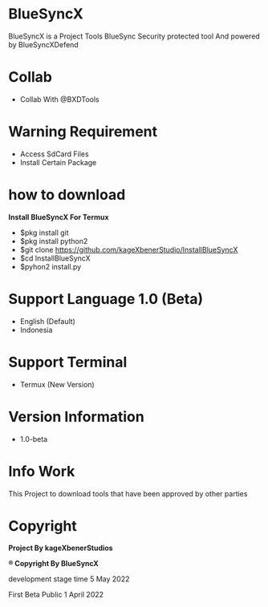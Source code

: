 # BlueSyncX
BlueSyncX is a Project Tools BlueSync Security protected tool And powered by BlueSyncXDefend


# Collab
- Collab With @BXDTools


# Warning Requirement
- Access SdCard Files
- Install Certain Package


# how to download
**Install BlueSyncX For Termux**
- $pkg install git
- $pkg install python2
- $git clone https://github.com/kageXbenerStudio/InstallBlueSyncX
- $cd InstallBlueSyncX
- $pyhon2 install.py

# Support Language 1.0 (Beta)
- English (Default)
- Indonesia


# Support Terminal 
- Termux (New Version)


# Version Information
- 1.0-beta


# Info Work
This Project to download tools that have been approved by other parties


# Copyright
**Project By kageXbenerStudios**

**® Copyright By BlueSyncX**

development stage time 
5 May 2022

First Beta Public
1 April 2022
